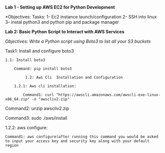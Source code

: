 **Lab 1 - Setting up AWS EC2 for Python Development**

*Objectives:
Tasks:
1- Ec2 instance launch/configuration
2- SSH into linux
3- instal python3 and python pip and package manager

**Lab 2: Basic Python Script to Interact with AWS Services**

*Objectives: Write a Python script using Boto3 to list all your S3 buckets*

Task1: Install and configure boto3

	1.1: Install boto3
 
		Command: pip install boto3
  
             1.2: Aws Cli  Installation and Configuration
	     
		1.2.1: Aws cli installation:
  
			Command1: curl "https://awscli.amazonaws.com/awscli-exe-linux-x86_64.zip" -o "awscliv2.zip"	
   
Command2: unzip awscliv2.zip

Command3: sudo ./aws/install

1.2.2: aws configure:

	Command1: aws configure(after running this command you would be asked to input your access key and security key along with your default region
